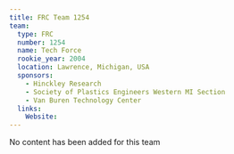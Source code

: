 ```yaml
---
title: FRC Team 1254
team:
  type: FRC
  number: 1254
  name: Tech Force
  rookie_year: 2004
  location: Lawrence, Michigan, USA
  sponsors:
    - Hinckley Research
    - Society of Plastics Engineers Western MI Section
    - Van Buren Technology Center
  links:
    Website: 
---
```

No content has been added for this team